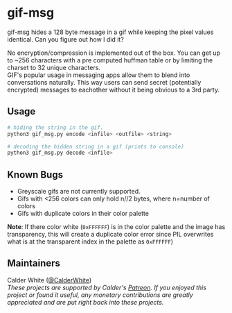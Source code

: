 # gif-msg

gif-msg hides a 128 byte message in a gif while keeping the pixel values identical.
Can you figure out how I did it?

No encryption/compression is implemented out of the box. You can get up to ~256 characters with
a pre computed huffman table or by limiting the charset to 32 unique characters.  
GIF's popular usage in messaging apps allow them to blend into conversations naturally.
This way users can send secret (potentially encrypted) messages to eachother without it
being obvious to a 3rd party.

## Usage

```bash
# hiding the string in the gif.
python3 gif_msg.py encode <infile> <outfile> <string>

# decoding the hidden string in a gif (prints to console)
python3 gif_msg.py decode <infile>
```

## Known Bugs

- Greyscale gifs are not currently supported.
- Gifs with <256 colors can only hold n//2 bytes, where n=number of colors
- Gifs with duplicate colors in their color palette

**Note**: If there color white (`0xFFFFFF`) is in the color palette and the image has transparency, this will create a duplicate color error since PIL overwrites what is at the transparent index in the palette as `0xFFFFFF`)

## Maintainers
Calder White ([@CalderWhite](https://github.com/CalderWhite))  
_These projects are supported by Calder's [Patreon](https://www.patreon.com/calderwhite). If you enjoyed this project or found it useful, any monetary contributions are greatly appreciated and are put right back into these projects._
